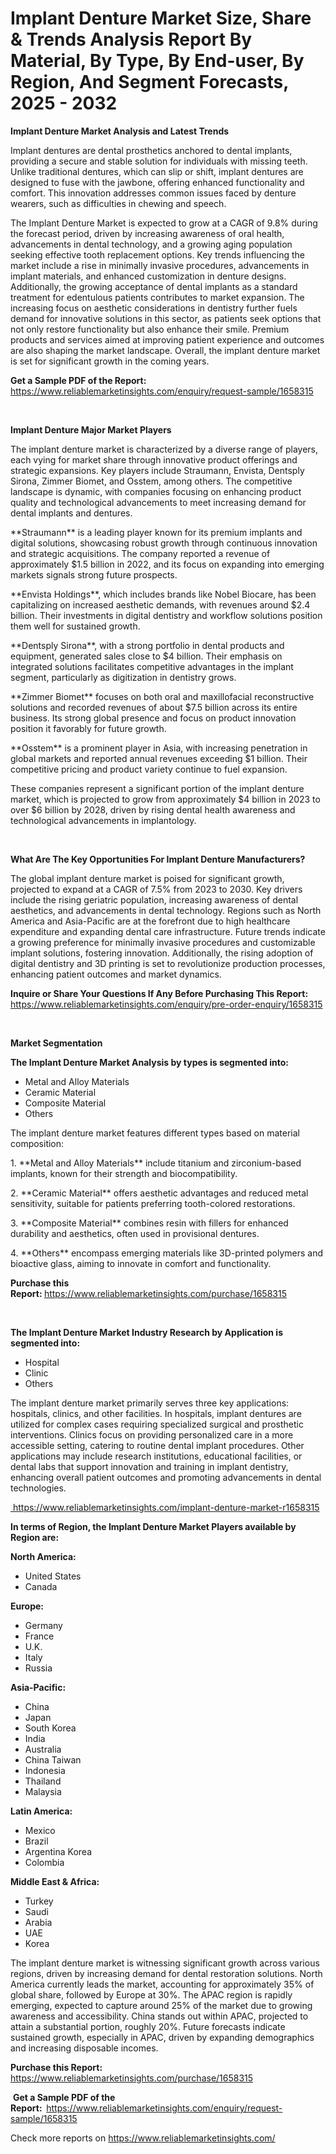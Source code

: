 <p><h1>Implant Denture Market Size, Share & Trends Analysis Report By Material, By Type, By End-user, By Region, And Segment Forecasts, 2025 - 2032</h1></p><p><strong>Implant Denture Market Analysis and Latest Trends</strong></p>
<p><p>Implant dentures are dental prosthetics anchored to dental implants, providing a secure and stable solution for individuals with missing teeth. Unlike traditional dentures, which can slip or shift, implant dentures are designed to fuse with the jawbone, offering enhanced functionality and comfort. This innovation addresses common issues faced by denture wearers, such as difficulties in chewing and speech.</p><p>The Implant Denture Market is expected to grow at a CAGR of 9.8% during the forecast period, driven by increasing awareness of oral health, advancements in dental technology, and a growing aging population seeking effective tooth replacement options. Key trends influencing the market include a rise in minimally invasive procedures, advancements in implant materials, and enhanced customization in denture designs. Additionally, the growing acceptance of dental implants as a standard treatment for edentulous patients contributes to market expansion. The increasing focus on aesthetic considerations in dentistry further fuels demand for innovative solutions in this sector, as patients seek options that not only restore functionality but also enhance their smile. Premium products and services aimed at improving patient experience and outcomes are also shaping the market landscape. Overall, the implant denture market is set for significant growth in the coming years.</p></p>
<p><strong>Get a Sample PDF of the Report:&nbsp;</strong> <a href="https://www.reliablemarketinsights.com/enquiry/request-sample/1658315?utm_campaign=2221&utm_medium=2&utm_source=Github&utm_content=ia&utm_term=03032025&utm_id=implant-denture">https://www.reliablemarketinsights.com/enquiry/request-sample/1658315</a></p>
<p>&nbsp;</p>
<p><strong>Implant Denture Major Market Players</strong></p>
<p><p>The implant denture market is characterized by a diverse range of players, each vying for market share through innovative product offerings and strategic expansions. Key players include Straumann, Envista, Dentsply Sirona, Zimmer Biomet, and Osstem, among others. The competitive landscape is dynamic, with companies focusing on enhancing product quality and technological advancements to meet increasing demand for dental implants and dentures.</p><p>**Straumann** is a leading player known for its premium implants and digital solutions, showcasing robust growth through continuous innovation and strategic acquisitions. The company reported a revenue of approximately $1.5 billion in 2022, and its focus on expanding into emerging markets signals strong future prospects.</p><p>**Envista Holdings**, which includes brands like Nobel Biocare, has been capitalizing on increased aesthetic demands, with revenues around $2.4 billion. Their investments in digital dentistry and workflow solutions position them well for sustained growth.</p><p>**Dentsply Sirona**, with a strong portfolio in dental products and equipment, generated sales close to $4 billion. Their emphasis on integrated solutions facilitates competitive advantages in the implant segment, particularly as digitization in dentistry grows.</p><p>**Zimmer Biomet** focuses on both oral and maxillofacial reconstructive solutions and recorded revenues of about $7.5 billion across its entire business. Its strong global presence and focus on product innovation position it favorably for future growth.</p><p>**Osstem** is a prominent player in Asia, with increasing penetration in global markets and reported annual revenues exceeding $1 billion. Their competitive pricing and product variety continue to fuel expansion.</p><p>These companies represent a significant portion of the implant denture market, which is projected to grow from approximately $4 billion in 2023 to over $6 billion by 2028, driven by rising dental health awareness and technological advancements in implantology.</p></p>
<p>&nbsp;</p>
<p><strong>What Are The Key Opportunities For Implant Denture Manufacturers?</strong></p>
<p><p>The global implant denture market is poised for significant growth, projected to expand at a CAGR of 7.5% from 2023 to 2030. Key drivers include the rising geriatric population, increasing awareness of dental aesthetics, and advancements in dental technology. Regions such as North America and Asia-Pacific are at the forefront due to high healthcare expenditure and expanding dental care infrastructure. Future trends indicate a growing preference for minimally invasive procedures and customizable implant solutions, fostering innovation. Additionally, the rising adoption of digital dentistry and 3D printing is set to revolutionize production processes, enhancing patient outcomes and market dynamics.</p></p>
<p><strong>Inquire or Share Your Questions If Any Before Purchasing This Report:</strong> <a href="https://www.reliablemarketinsights.com/enquiry/pre-order-enquiry/1658315?utm_campaign=2221&utm_medium=2&utm_source=Github&utm_content=ia&utm_term=03032025&utm_id=implant-denture">https://www.reliablemarketinsights.com/enquiry/pre-order-enquiry/1658315</a></p>
<p>&nbsp;</p>
<p><strong>Market Segmentation</strong></p>
<p><strong>The Implant Denture Market Analysis by types is segmented into:</strong></p>
<p><ul><li>Metal and Alloy Materials</li><li>Ceramic Material</li><li>Composite Material</li><li>Others</li></ul></p>
<p><p>The implant denture market features different types based on material composition: </p><p>1. **Metal and Alloy Materials** include titanium and zirconium-based implants, known for their strength and biocompatibility. </p><p>2. **Ceramic Material** offers aesthetic advantages and reduced metal sensitivity, suitable for patients preferring tooth-colored restorations. </p><p>3. **Composite Material** combines resin with fillers for enhanced durability and aesthetics, often used in provisional dentures. </p><p>4. **Others** encompass emerging materials like 3D-printed polymers and bioactive glass, aiming to innovate in comfort and functionality.</p></p>
<p><strong>Purchase this Report:&nbsp;</strong><a href="https://www.reliablemarketinsights.com/purchase/1658315?utm_campaign=2221&utm_medium=2&utm_source=Github&utm_content=ia&utm_term=03032025&utm_id=implant-denture">https://www.reliablemarketinsights.com/purchase/1658315</a></p>
<p>&nbsp;</p>
<p><strong>The Implant Denture Market Industry Research by Application is segmented into:</strong></p>
<p><ul><li>Hospital</li><li>Clinic</li><li>Others</li></ul></p>
<p><p>The implant denture market primarily serves three key applications: hospitals, clinics, and other facilities. In hospitals, implant dentures are utilized for complex cases requiring specialized surgical and prosthetic interventions. Clinics focus on providing personalized care in a more accessible setting, catering to routine dental implant procedures. Other applications may include research institutions, educational facilities, or dental labs that support innovation and training in implant dentistry, enhancing overall patient outcomes and promoting advancements in dental technologies.</p></p>
<p><a href="https://www.reliablemarketinsights.com/implant-denture-market-r1658315?utm_campaign=2221&utm_medium=2&utm_source=Github&utm_content=ia&utm_term=03032025&utm_id=implant-denture">&nbsp;https://www.reliablemarketinsights.com/implant-denture-market-r1658315</a></p>
<p><strong>In terms of Region, the Implant Denture Market Players available by Region are:</strong></p>
<p>
    <p> <strong> North America: </strong>
        <ul>
            <li>United States</li>
            <li>Canada</li>
        </ul>
        </p> 
    <p> <strong> Europe: </strong>
        <ul>
            <li>Germany</li>
            <li>France</li>
            <li>U.K.</li>
            <li>Italy</li>
            <li>Russia</li>
        </ul>
        </p> 
    <p> <strong> Asia-Pacific: </strong>
        <ul>
            <li>China</li>
            <li>Japan</li>
            <li>South Korea</li>
            <li>India</li>
            <li>Australia</li>
            <li>China Taiwan</li>
            <li>Indonesia</li>
            <li>Thailand</li>
            <li>Malaysia</li>
        </ul>
        </p> 
    <p> <strong> Latin America: </strong>
        <ul>
            <li>Mexico</li>
            <li>Brazil</li>
            <li>Argentina Korea</li>
            <li>Colombia</li>
        </ul>
        </p> 
    <p> <strong> Middle East & Africa: </strong>
        <ul>
            <li>Turkey</li>
            <li>Saudi</li>
            <li>Arabia</li>
            <li>UAE</li>
            <li>Korea</li>
        </ul>
    </p>
    </p>
<p><p>The implant denture market is witnessing significant growth across various regions, driven by increasing demand for dental restoration solutions. North America currently leads the market, accounting for approximately 35% of global share, followed by Europe at 30%. The APAC region is rapidly emerging, expected to capture around 25% of the market due to growing awareness and accessibility. China stands out within APAC, projected to attain a substantial portion, roughly 20%. Future forecasts indicate sustained growth, especially in APAC, driven by expanding demographics and increasing disposable incomes.</p></p>
<p><strong>Purchase this Report: </strong><a href="https://www.reliablemarketinsights.com/purchase/1658315?utm_campaign=2221&utm_medium=2&utm_source=Github&utm_content=ia&utm_term=03032025&utm_id=implant-denture">https://www.reliablemarketinsights.com/purchase/1658315</a></p>
<p>&nbsp;<strong>Get a Sample PDF of the Report:&nbsp;&nbsp;</strong><a href="https://www.reliablemarketinsights.com/enquiry/request-sample/1658315?utm_campaign=2221&utm_medium=2&utm_source=Github&utm_content=ia&utm_term=03032025&utm_id=implant-denture">https://www.reliablemarketinsights.com/enquiry/request-sample/1658315</a></p>
<p><strong></strong></p>
<p>Check more reports on <a href="https://www.reliablemarketinsights.com/?utm_campaign=2221&utm_medium=2&utm_source=Github&utm_content=ia&utm_term=03032025&utm_id=implant-denture">https://www.reliablemarketinsights.com/</a></p>